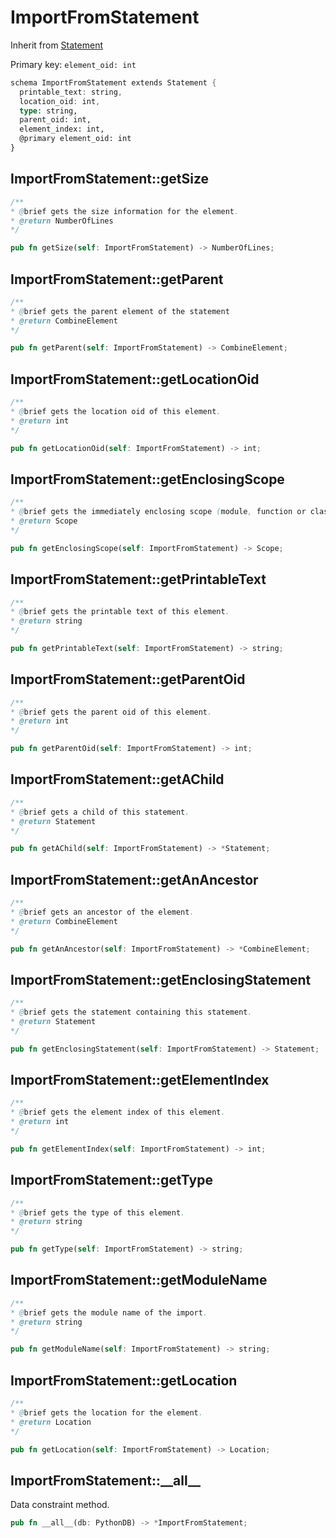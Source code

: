 # ImportFromStatement

Inherit from [Statement](./Statement.md)

Primary key: `element_oid: int`

```rust
schema ImportFromStatement extends Statement {
  printable_text: string,
  location_oid: int,
  type: string,
  parent_oid: int,
  element_index: int,
  @primary element_oid: int
}
```
## ImportFromStatement::getSize

```java
/**
* @brief gets the size information for the element.
* @return NumberOfLines
*/
```
```rust
pub fn getSize(self: ImportFromStatement) -> NumberOfLines;
```
## ImportFromStatement::getParent

```java
/**
* @brief gets the parent element of the statement
* @return CombineElement 
*/
```
```rust
pub fn getParent(self: ImportFromStatement) -> CombineElement;
```
## ImportFromStatement::getLocationOid

```java
/**
* @brief gets the location oid of this element.
* @return int
*/
```
```rust
pub fn getLocationOid(self: ImportFromStatement) -> int;
```
## ImportFromStatement::getEnclosingScope

```java
/**
* @brief gets the immediately enclosing scope (module, function or class) whose body contains this statement.
* @return Scope 
*/
```
```rust
pub fn getEnclosingScope(self: ImportFromStatement) -> Scope;
```
## ImportFromStatement::getPrintableText

```java
/**
* @brief gets the printable text of this element.
* @return string
*/
```
```rust
pub fn getPrintableText(self: ImportFromStatement) -> string;
```
## ImportFromStatement::getParentOid

```java
/**
* @brief gets the parent oid of this element.
* @return int
*/
```
```rust
pub fn getParentOid(self: ImportFromStatement) -> int;
```
## ImportFromStatement::getAChild

```java
/**
* @brief gets a child of this statement.
* @return Statement 
*/
```
```rust
pub fn getAChild(self: ImportFromStatement) -> *Statement;
```
## ImportFromStatement::getAnAncestor

```java
/**
* @brief gets an ancestor of the element.
* @return CombineElement 
*/
```
```rust
pub fn getAnAncestor(self: ImportFromStatement) -> *CombineElement;
```
## ImportFromStatement::getEnclosingStatement

```java
/**
* @brief gets the statement containing this statement.
* @return Statement 
*/
```
```rust
pub fn getEnclosingStatement(self: ImportFromStatement) -> Statement;
```
## ImportFromStatement::getElementIndex

```java
/**
* @brief gets the element index of this element.
* @return int
*/
```
```rust
pub fn getElementIndex(self: ImportFromStatement) -> int;
```
## ImportFromStatement::getType

```java
/**
* @brief gets the type of this element.
* @return string
*/
```
```rust
pub fn getType(self: ImportFromStatement) -> string;
```
## ImportFromStatement::getModuleName

```java
/**
* @brief gets the module name of the import.
* @return string 
*/
```
```rust
pub fn getModuleName(self: ImportFromStatement) -> string;
```
## ImportFromStatement::getLocation

```java
/**
* @brief gets the location for the element.
* @return Location
*/
```
```rust
pub fn getLocation(self: ImportFromStatement) -> Location;
```
## ImportFromStatement::\_\_all\_\_

Data constraint method.

```rust
pub fn __all__(db: PythonDB) -> *ImportFromStatement;
```
